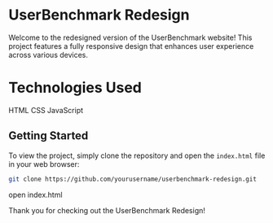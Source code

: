 # UserBenchmark Redesign

Welcome to the redesigned version of the UserBenchmark website! This project features a fully responsive design that enhances user experience across various devices.


# Technologies Used

HTML
CSS
JavaScript

## Getting Started

To view the project, simply clone the repository and open the `index.html` file in your web browser:

```bash
git clone https://github.com/yourusername/userbenchmark-redesign.git
```

open index.html

Thank you for checking out the UserBenchmark Redesign!
